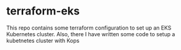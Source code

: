 # terraform-eks
This repo contains some terraform configuration to set up an EKS Kubernetes cluster. Also, there I have written some code to setup a kubetnetes cluster with Kops
